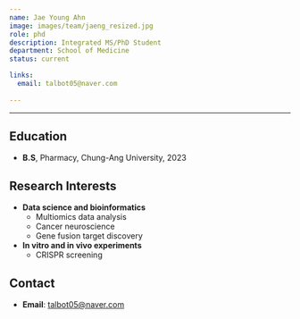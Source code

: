 ```yaml
---
name: Jae Young Ahn
image: images/team/jaeng_resized.jpg
role: phd
description: Integrated MS/PhD Student
department: School of Medicine
status: current

links:
  email: talbot05@naver.com
 
---
```


---

## **Education**

* **B.S**, Pharmacy, Chung-Ang University, 2023

## **Research Interests**

* **Data science and bioinformatics**
    - Multiomics data analysis
    - Cancer neuroscience
    - Gene fusion target discovery
* **In vitro and in vivo experiments**
    - CRISPR  screening 

## **Contact**
* **Email**: talbot05@naver.com
